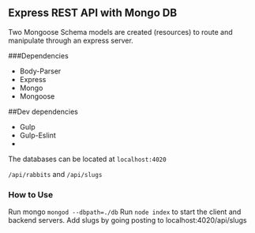 
## Express REST API with Mongo DB
Two Mongoose Schema models are created (resources) to route and manipulate through an express server.

###Dependencies
   * Body-Parser
   * Express
   * Mongo
   * Mongoose

##Dev dependencies
   * Gulp
   * Gulp-Eslint
   * 


The databases can be
located at ```localhost:4020```

```/api/rabbits``` and ```/api/slugs```

### How to Use
Run mongo ```mongod --dbpath=./db```
Run ```node index``` to start the client and backend servers.
Add slugs by going posting to localhost:4020/api/slugs
